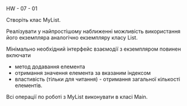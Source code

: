 HW - 07 - 01

Створіть клас MyList.

Реалізувати у найпростішому наближенні можливість використання його екземпляра аналогічно екземпляру класу List.

Мінімально необхідний інтерфейс взаємодії з екземпляром повинен включати
- метод додавання елемента
- отримання значення елемента за вказаним індексом
- властивість (тільки для читання) - отримання загальної кількості елементів.

Всі операції по роботі з MyList виконувати в класі Main.
